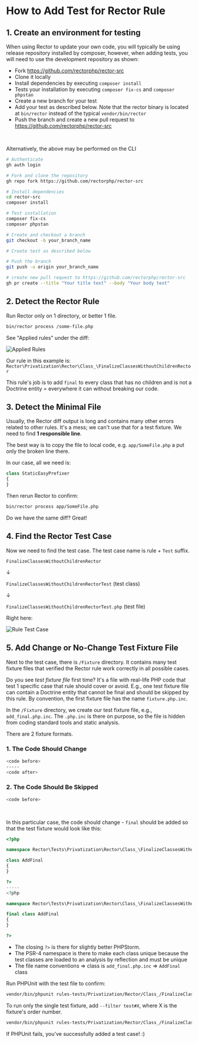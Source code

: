 # How to Add Test for Rector Rule

## 1. Create an environment for testing

When using Rector to update your own code, you will typically be using release repository installed by composer, however, when adding tests, you will need to use the development repository as shown:

- Fork https://github.com/rectorphp/rector-src
- Clone it locally
- Install dependencies by executing `composer install`
- Tests your installation by executing `composer fix-cs` and `composer phpstan`
- Create a new branch for your test
- Add your test as described below.  Note that the rector binary is located at `bin/rector` instead of the typical `vendor/bin/rector`
- Push the branch and create a new pull request to https://github.com/rectorphp/rector-src

<br>

Alternatively, the above may be performed on the CLI

```bash
# Authenticate
gh auth login

# Fork and clone the repository
gh repo fork https://github.com/rectorphp/rector-src

# Install dependencies
cd rector-src
composer install

# Test installation
composer fix-cs
composer phpstan

# Create and checkout a branch
git checkout -b your_branch_name

# Create test as described below

# Push the branch
git push -u origin your_branch_name

# create new pull request to https://github.com/rectorphp/rector-src
gh pr create --title "Your title text" --body "Your body text"
```

## 2. Detect the Rector Rule

Run Rector only on 1 directory, or better 1 file.

```bash
bin/rector process /some-file.php
```

See "Applied rules" under the diff:

![Applied Rules](/docs/images/docs_applied_rules.png)

Our rule in this example is: `Rector\Privatization\Rector\Class_\FinalizeClassesWithoutChildrenRector`

This rule's job is to add `final` to every class that has no children and is not a Doctrine entity = everywhere it can without breaking our code.

## 3. Detect the Minimal File

Usually, the Rector diff output is long and contains many other errors related to other rules. It's a mess; we can't use that for a test fixture. We need to find **1 responsible line**.

The best way is to copy the file to local code, e.g. `app/SomeFile.php` a put only the broken line there.

In our case, all we need is:

```php
class StaticEasyPrefixer
{
}
```

Then rerun Rector to confirm:

```bash
bin/rector process app/SomeFile.php
```

Do we have the same diff? Great!

## 4. Find the Rector Test Case

Now we need to find the test case. The test case name is rule + `Test` suffix.

`FinalizeClassesWithoutChildrenRector`

↓

`FinalizeClassesWithoutChildrenRectorTest` (test class)

↓

`FinalizeClassesWithoutChildrenRectorTest.php` (test file)

Right here:

![Rule Test Case](/docs/images/docs_rule_test_case.png)

## 5. Add Change or No-Change Test Fixture File

Next to the test case, there is `/Fixture` directory. It contains many test fixture files that verified the Rector rule work correctly in all possible cases.

Do you see *test fixture file* first time? It's a file with real-life PHP code that test 1 specific case that rule should cover or avoid. E.g., one test fixture file can contain a Doctrine entity that cannot be final and should be skipped by this rule. By convention, the first fixture file has the name `fixture.php.inc`.

In the `/Fixture` directory, we create our test fixture file, e.g., `add_final.php.inc`. The `.php.inc` is there on purpose, so the file is hidden from coding standard tools and static analysis.

There are 2 fixture formats.

### 1. The Code Should Change

```bash
<code before>
-----
<code after>
```

### 2. The Code Should Be Skipped

```bash
<code before>
```

<br>

In this particular case, the code should change - `final` should be added so that the test fixture would look like this:

```php
<?php

namespace Rector\Tests\Privatization\Rector\Class_\FinalizeClassesWithoutChildrenRector\Fixture;

class AddFinal
{
}

?>
-----
<?php

namespace Rector\Tests\Privatization\Rector\Class_\FinalizeClassesWithoutChildrenRector\Fixture;

final class AddFinal
{
}

?>
```

- The closing `?>` is there for slightly better PHPStorm.
- The PSR-4 namespace is there to make each class unique because the test classes are loaded to an analysis by reflection and must be unique
- The file name conventions => class is `add_final.php.inc` => `AddFinal` class

Run PHPUnit with the test file to confirm:

```bash
vendor/bin/phpunit rules-tests/Privatization/Rector/Class_/FinalizeClassesWithoutChildrenRector/FinalizeClassesWithoutChildrenRectorTest.php
```

To run only the single test fixture, add `--filter test#X`, where X is the fixture's order number.

```bash
vendor/bin/phpunit rules-tests/Privatization/Rector/Class_/FinalizeClassesWithoutChildrenRector/FinalizeClassesWithoutChildrenRectorTest.php --filter test#4
```

If PHPUnit fails, you've successfully added a test case! :)
